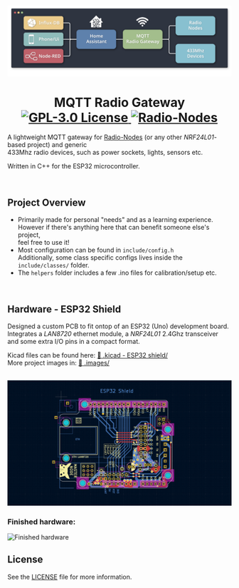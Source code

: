 

![flow_diagram](./.images/flow_diagram.png)

<div align="center">
    <h1>
        MQTT Radio Gateway         
        <a href="https://www.gnu.org/licenses/gpl-3.0"> 
            <img src="https://img.shields.io/badge/License-GPLv3-blue.svg" alt="GPL-3.0 License">
        </a>    
        <a href="https://github.com/Peppson/Radio-Nodes"> 
            <img src="https://img.shields.io/badge/Radio-Nodes-88C0D0.svg" alt="Radio-Nodes">
        </a>    
    </h1>   
</div>

A lightweight MQTT gateway for [Radio-Nodes](https://github.com/Peppson/Radio-Nodes) (or any other *NRF24L01*-based project) and generic   
433Mhz radio devices, such as power sockets, lights, sensors etc.  

Written in C++ for the ESP32 microcontroller.



&nbsp; 
## Project Overview
- Primarily made for personal "needs" and as a learning experience.   
  However if there's anything here that can benefit someone else's project,   
  feel free to use it!
- Most configuration can be found in `include/config.h`   
  Additionally, some class specific configs lives inside the `include/classes/` folder.
- The `helpers` folder includes a few .ino files for calibration/setup etc.



&nbsp; 
## Hardware - ESP32 Shield
Designed a custom PCB to fit ontop of an ESP32 (Uno) development board.   
Integrates a *LAN8720* ethernet module, a *NRF24L01* 2.4Ghz transceiver   
and some extra I/O pins in a compact format.  

Kicad files can be found here: 
[📂 .kicad - ESP32 shield/](./.kicad%20-%20ESP32%20shield)  
More project images in: 
[📂 .images/](./.images/)  

&nbsp;
![Kicad PCB img](./.images/kicad_PCB_schematic.png)   

### Finished hardware:

![Finished hardware](./.images/finished_hardware.jpg)   

## License 
See the [LICENSE](./LICENSE) file for more information.  

&nbsp; 


